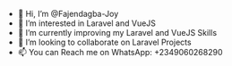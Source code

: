 - 👋 Hi, I’m @Fajendagba-Joy
- 👀 I’m interested in Laravel and VueJS
- 🌱 I’m currently improving my Laravel and VueJS Skills
- 💞️ I’m looking to collaborate on Laravel Projects
- 📫 You can Reach me on WhatsApp: +2349060268290 

<!---
Fajendagba-Joy/Fajendagba-Joy is a ✨ special ✨ repository because its `README.md` (this file) appears on your GitHub profile.
You can click the Preview link to take a look at your changes.
--->
